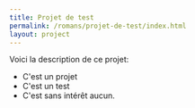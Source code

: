 ```yaml
---
title: Projet de test
permalink: /romans/projet-de-test/index.html
layout: project
---
```


Voici la description de ce projet:

* C'est un projet
* C'est un test
* C'est sans intérêt aucun.